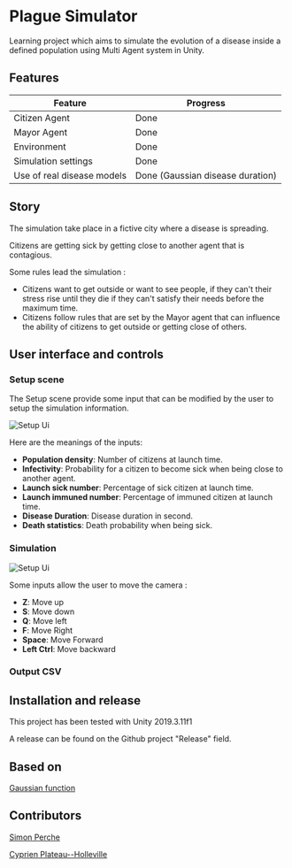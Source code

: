 ﻿# Plague Simulator

Learning project which aims to simulate the evolution of a disease inside 
a defined population using Multi Agent system in Unity.

## Features

| Feature                    | Progress                                                       |
|----------------------------|----------------------------------------------------------------|
| Citizen Agent              | Done                                                           |
| Mayor Agent                | Done                                                           |
| Environment                | Done                                                           |
| Simulation settings        | Done                                                           |
| Use of real disease models | Done (Gaussian disease duration)                               |

## Story

The simulation take place in a fictive city where a disease is spreading. 

Citizens are getting sick by getting close to another agent that is contagious.

Some rules lead the simulation :

- Citizens want to get outside or want to see people, if they can't their 
stress rise until they die if they can't satisfy their needs before the maximum
time.
- Citizens follow rules that are set by the Mayor agent that can influence
the ability of citizens to get outside or getting close of others.

## User interface and controls

### Setup scene

The Setup scene provide some input that can be modified by the user to setup the 
simulation information.

![Setup Ui](readmefiles/SetupUi.png)

Here are the meanings of the inputs:

- __Population density__: Number of citizens at launch time.
- __Infectivity__: Probability for a citizen to become sick when being close to another agent.
- __Launch sick number__: Percentage of sick citizen at launch time.
- __Launch immuned number__: Percentage of immuned citizen at launch time.
- __Disease Duration__: Disease duration in second.
- __Death statistics__: Death probability when being sick.

### Simulation

![Setup Ui](readmefiles/SimulationScene.png)

Some inputs allow the user to move the camera :

- __Z__: Move up
- __S__: Move down
- __Q__: Move left
- __F__: Move Right
- __Space__: Move Forward
- __Left Ctrl__: Move backward

### Output CSV



## Installation and release

This project has been tested with Unity 2019.3.11f1

A release can be found on the Github project "Release" field.

## Based on

[Gaussian function](https://gist.github.com/tansey/1444070) 

## Contributors

[Simon Perche](https://github.com/Solidras)

[Cyprien Plateau--Holleville](https://github.com/PlathC)